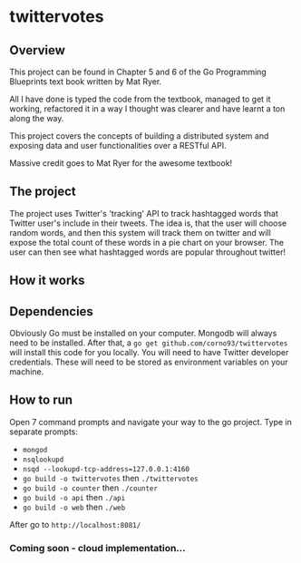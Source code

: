 # twittervotes

## Overview

This project can be found in Chapter 5 and 6 of the Go Programming Blueprints text book written by Mat Ryer. 

All I have done is typed the code from the textbook, managed to get it working, refactored it in a way I thought was clearer and have learnt a ton along the way.

This project covers the concepts of building a distributed system and exposing data and user functionalities over a RESTful API.

Massive credit goes to Mat Ryer for the awesome textbook!

## The project

The project uses Twitter's 'tracking' API to track hashtagged words that Twitter user's include in their tweets. 
The idea is, that the user will choose random words, and then this system will track them on twitter and will expose the total count of these words in a pie chart on your browser. 
The user can then see what hashtagged words are popular throughout twitter!

## How it works


## Dependencies
Obviously Go must be installed on your computer. 
Mongodb will always need to be installed.
After that, a ```go get github.com/corno93/twittervotes``` will install this code for you locally. 
You will need to have Twitter developer credentials. These will need to be stored as environment variables on your machine.

## How to run
Open 7 command prompts and navigate your way to the go project.
Type in separate prompts:
- ```mongod```
- ```nsqlookupd```
- ```nsqd --lookupd-tcp-address=127.0.0.1:4160```
- ```go build -o twittervotes``` then ```./twittervotes```
- ```go build -o counter``` then ```./counter```
- ```go build -o api``` then ```./api```
- ```go build -o web``` then ```./web```

After go to ```http://localhost:8081/```



### Coming soon - cloud implementation...
